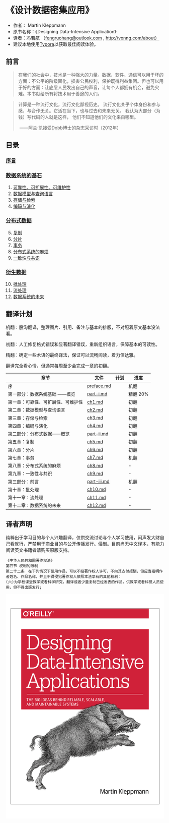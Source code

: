 # 《设计数据密集应用》 

* 作者： Martin Kleppmann
* 原书名称：《Designing Data-Intensive Application》
* 译者：冯若航 （fengruohang@outlook.com , http://vonng.com/about）
* 建议本地使用[Typora](https://www.typora.io)以获取最佳阅读体验。




## 前言

> 在我们的社会中，技术是一种强大的力量。数据、软件、通信可以用于坏的方面：不公平的阶级固化，损害公民权利，保护既得利益集团。但也可以用于好的方面：让底层人民发出自己的声音，让每个人都拥有机会，避免灾难。本书献给所有将技术用于善途的人们。



> 计算是一种流行文化，流行文化鄙视历史。 流行文化关乎个体身份和参与感，与合作无关。它活在当下，也与过去和未来无关。 我认为大部分（为钱）写代码的人就是这样， 他们不知道他们的文化来自哪里。
>
> ​                          ——阿兰·凯接受Dobb博士的杂志采访时（2012年）



## 目录

### [序言](preface.md)

### [数据系统的基石](part-i.md)

1. [可靠性、可扩展性、可维护性](ch1.md)
2. [数据模型与查询语言](ch2.md)
3. [存储与检索](ch3.md) 
4. [编码与演化](ch4.md)

### [分布式数据](part-ii.md)

5. [复制](ch5.md) 
6. [分片](ch6.md) 
7. [事务](ch7.md) 
8. [分布式系统的麻烦](ch8.md) 
9. [一致性与共识](ch9.md) 

### [衍生数据](part-iii.md)

10. [批处理](ch10.md) 
11. [流处理](ch11.md) 
12. [数据系统的未来](ch12.md) 




## 翻译计划

机翻：股沟翻译，整理图片、引用、备注与基本的排版，不对照着原文基本没法看。

初翻：人工修复格式错误和显著翻译错误，重新组织语言，保障基本的可读性。

精翻：确定一些术语的最终译法，保证可以流畅阅读，着力信达雅。

翻译完全看心情，但通常每周至少会完成一章的初翻。

| 章节   | 文件   | 计划 | 进度 |
| ------ | ------ | ---- | ---- |
| 序     | [preface.md](preface.md) |      | 机翻 |
| 第一部分：数据系统基础 ——概览 | [part-i.md](part-i.md) |      | 精翻 20% |
| 第一章：可靠性、可扩展性、可维护性 | [ch1.md](ch1.md) |      | 初翻 |
| 第二章：数据模型与查询语言 | [ch2.md](ch2.md) |      | 初翻 |
| 第三章：存储与检索 | [ch3.md](ch3.md) |      | 初翻 |
| 第四章：编码与演化 | [ch4.md](ch4.md) |      | 初翻 |
| 第二部分：分布式数据——概览 | [part-ii.md](part-ii.md) | | 初翻 |
| 第五章：复制 | [ch5.md](ch5.md) |      | 初翻 |
| 第六章：分片 | [ch6.md](ch6.md) |      | 初翻 |
| 第七章：事务 | [ch7.md](ch7.md) |      | 机翻 |
| 第八章：分布式系统的麻烦 | [ch8.md](ch8.md) |      | - |
| 第九章：一致性与共识 | [ch9.md](ch9.md) |      | - |
| 第三部分：前言 | [part-iii.md](part-iii.md) | | 机翻 |
| 第十章：批处理 | [ch10.md](ch10.md) |  | - |
| 第十一章：流处理 | [ch11.md](ch11.md) |      | - |
| 第十二章：数据系统的未来 | [ch12.md](ch12.md) |      | - |




## 译者声明

纯粹出于学习目的与个人兴趣翻译，仅供交流讨论与个人学习使用，闷声发大财自己看就行，严禁用于商业目的与公开传播发行。侵删。目前尚无中文译本，有能力阅读英文书籍者请购买原版支持。

```
《中华人民共和国著作权法》
第四节 权利的限制
第二十二条　在下列情况下使用作品，可以不经著作权人许可，不向其支付报酬，但应当指明作者姓名、作品名称，并且不得侵犯著作权人依照本法享有的其他权利：
(六)为学校课堂教学或者科学研究，翻译或者少量复制已经发表的作品，供教学或者科研人员使用，但不得出版发行;
```

![](img/title.png)